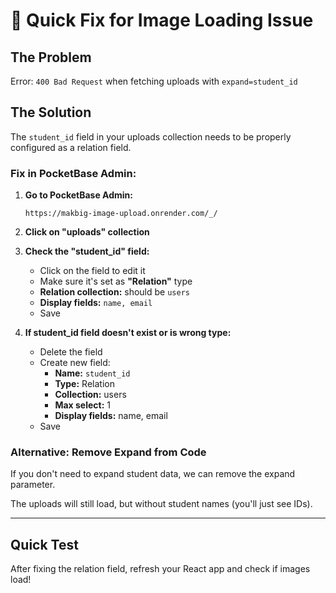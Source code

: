 # 🔧 Quick Fix for Image Loading Issue

## The Problem
Error: `400 Bad Request` when fetching uploads with `expand=student_id`

## The Solution

The `student_id` field in your uploads collection needs to be properly configured as a relation field.

### Fix in PocketBase Admin:

1. **Go to PocketBase Admin:**
   ```
   https://makbig-image-upload.onrender.com/_/
   ```

2. **Click on "uploads" collection**

3. **Check the "student_id" field:**
   - Click on the field to edit it
   - Make sure it's set as **"Relation"** type
   - **Relation collection:** should be `users`
   - **Display fields:** `name, email`
   - Save

4. **If student_id field doesn't exist or is wrong type:**
   - Delete the field
   - Create new field:
     - **Name:** `student_id`
     - **Type:** Relation
     - **Collection:** users
     - **Max select:** 1
     - **Display fields:** name, email
   - Save

### Alternative: Remove Expand from Code

If you don't need to expand student data, we can remove the expand parameter.

The uploads will still load, but without student names (you'll just see IDs).

---

## Quick Test

After fixing the relation field, refresh your React app and check if images load!
